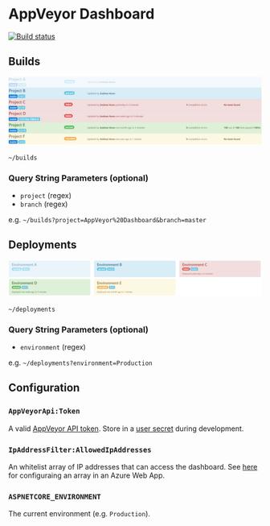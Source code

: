 # AppVeyor Dashboard

[![Build status](https://ci.appveyor.com/api/projects/status/vyau4m2ls0hqljss/branch/master?svg=true)](https://ci.appveyor.com/project/Razor/appveyordashboard/branch/master)

## Builds

![appveyor-dashboard-builds](https://raw.githubusercontent.com/razorltd/appveyordashboard/master/appveyor-dashboard-builds.png)

`~/builds`

### Query String Parameters (optional)

- `project` (regex)
- `branch` (regex)

e.g. `~/builds?project=AppVeyor%20Dashboard&branch=master`

## Deployments

![appveyor-dashboard-deployments](https://raw.githubusercontent.com/razorltd/appveyordashboard/master/appveyor-dashboard-deployments.png)

`~/deployments`

### Query String Parameters (optional)

- `environment` (regex)

e.g. `~/deployments?environment=Production`

## Configuration

### `AppVeyorApi:Token` 

A valid [AppVeyor API token](https://ci.appveyor.com/api-token). Store in a [user secret](https://docs.microsoft.com/en-us/aspnet/core/security/app-secrets) during development.

### `IpAddressFilter:AllowedIpAddresses`

An whitelist array of IP addresses that can access the dashboard. See [here](http://stackoverflow.com/questions/34063167/using-an-array-in-azure-web-app-settings) for configuraing an array in an Azure Web App.

### `ASPNETCORE_ENVIRONMENT` 

The current environment (e.g. `Production`).
